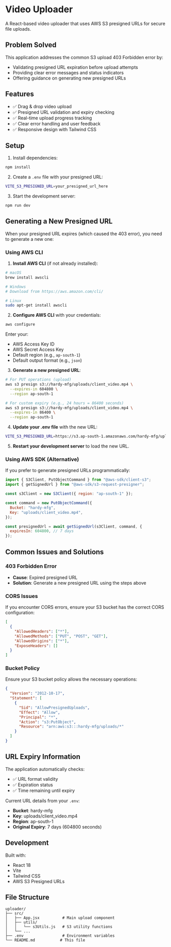 # Video Uploader

A React-based video uploader that uses AWS S3 presigned URLs for secure file uploads.

## Problem Solved

This application addresses the common S3 upload 403 Forbidden error by:

- Validating presigned URL expiration before upload attempts
- Providing clear error messages and status indicators
- Offering guidance on generating new presigned URLs

## Features

- ✅ Drag & drop video upload
- ✅ Presigned URL validation and expiry checking
- ✅ Real-time upload progress tracking
- ✅ Clear error handling and user feedback
- ✅ Responsive design with Tailwind CSS

## Setup

1. Install dependencies:

```bash
npm install
```

2. Create a `.env` file with your presigned URL:

```bash
VITE_S3_PRESIGNED_URL=your_presigned_url_here
```

3. Start the development server:

```bash
npm run dev
```

## Generating a New Presigned URL

When your presigned URL expires (which caused the 403 error), you need to generate a new one:

### Using AWS CLI

1. **Install AWS CLI** (if not already installed):

```bash
# macOS
brew install awscli

# Windows
# Download from https://aws.amazon.com/cli/

# Linux
sudo apt-get install awscli
```

2. **Configure AWS CLI** with your credentials:

```bash
aws configure
```

Enter your:

- AWS Access Key ID
- AWS Secret Access Key
- Default region (e.g., `ap-south-1`)
- Default output format (e.g., `json`)

3. **Generate a new presigned URL**:

```bash
# For PUT operations (upload)
aws s3 presign s3://hardy-mfg/uploads/client_video.mp4 \
  --expires-in 604800 \
  --region ap-south-1

# For custom expiry (e.g., 24 hours = 86400 seconds)
aws s3 presign s3://hardy-mfg/uploads/client_video.mp4 \
  --expires-in 86400 \
  --region ap-south-1
```

4. **Update your .env file** with the new URL:

```bash
VITE_S3_PRESIGNED_URL=https://s3.ap-south-1.amazonaws.com/hardy-mfg/uploads/client_video.mp4?X-Amz-Algorithm=...
```

5. **Restart your development server** to load the new URL.

### Using AWS SDK (Alternative)

If you prefer to generate presigned URLs programmatically:

```javascript
import { S3Client, PutObjectCommand } from "@aws-sdk/client-s3";
import { getSignedUrl } from "@aws-sdk/s3-request-presigner";

const s3Client = new S3Client({ region: "ap-south-1" });

const command = new PutObjectCommand({
  Bucket: "hardy-mfg",
  Key: "uploads/client_video.mp4",
});

const presignedUrl = await getSignedUrl(s3Client, command, {
  expiresIn: 604800, // 7 days
});
```

## Common Issues and Solutions

### 403 Forbidden Error

- **Cause**: Expired presigned URL
- **Solution**: Generate a new presigned URL using the steps above

### CORS Issues

If you encounter CORS errors, ensure your S3 bucket has the correct CORS configuration:

```json
[
  {
    "AllowedHeaders": ["*"],
    "AllowedMethods": ["PUT", "POST", "GET"],
    "AllowedOrigins": ["*"],
    "ExposeHeaders": []
  }
]
```

### Bucket Policy

Ensure your S3 bucket policy allows the necessary operations:

```json
{
  "Version": "2012-10-17",
  "Statement": [
    {
      "Sid": "AllowPresignedUploads",
      "Effect": "Allow",
      "Principal": "*",
      "Action": "s3:PutObject",
      "Resource": "arn:aws:s3:::hardy-mfg/uploads/*"
    }
  ]
}
```

## URL Expiry Information

The application automatically checks:

- ✅ URL format validity
- ✅ Expiration status
- ✅ Time remaining until expiry

Current URL details from your `.env`:

- **Bucket**: hardy-mfg
- **Key**: uploads/client_video.mp4
- **Region**: ap-south-1
- **Original Expiry**: 7 days (604800 seconds)

## Development

Built with:

- React 18
- Vite
- Tailwind CSS
- AWS S3 Presigned URLs

## File Structure

```
uploader/
├── src/
│   ├── App.jsx          # Main upload component
│   ├── utils/
│   │   └── s3Utils.js   # S3 utility functions
│   └── ...
├── .env                 # Environment variables
└── README.md           # This file
```
